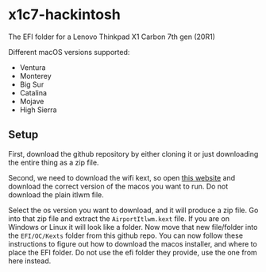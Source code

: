 # x1c7-hackintosh
The EFI folder for a Lenovo Thinkpad X1 Carbon 7th gen (20R1)

Different macOS versions supported:

  * Ventura
  * Monterey
  * Big Sur
  * Catalina
  * Mojave
  * High Sierra
  
## Setup
First, download the github repository by either cloning it or just downloading the entire thing as a zip file.

Second, we need to download the wifi kext, so open [this website](https://github.com/OpenIntelWireless/itlwm/releases/latest) and download the correct version of the macos you want to run. Do not download the plain itlwm file.

Select the os version you want to download, and it will produce a zip file. Go into that zip file and extract the `AirportItlwm.kext` file. If you are on Windows or Linux it will look like a folder. Now move that new file/folder into the `EFI/OC/Kexts` folder from this github repo. You can now follow these instructions to figure out how to download the macos installer, and where to place the EFI folder. Do not use the efi folder they provide, use the one from here instead.
